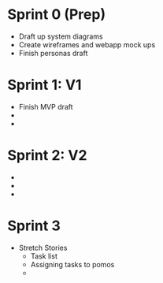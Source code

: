 # Sprint 0 (Prep)
- Draft up system diagrams
- Create wireframes and webapp mock ups
- Finish personas draft
# Sprint 1: V1
- Finish MVP draft
- 
- 
# Sprint 2: V2
- 
- 
- 
# Sprint 3
- Stretch Stories
  - Task list
  - Assigning tasks to pomos
  -
